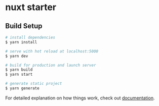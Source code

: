 # nuxt starter

## Build Setup

```bash
# install dependencies
$ yarn install

# serve with hot reload at localhost:5000
$ yarn dev

# build for production and launch server
$ yarn build
$ yarn start

# generate static project
$ yarn generate
```

For detailed explanation on how things work, check out [documentation](https://nuxtjs.org).
